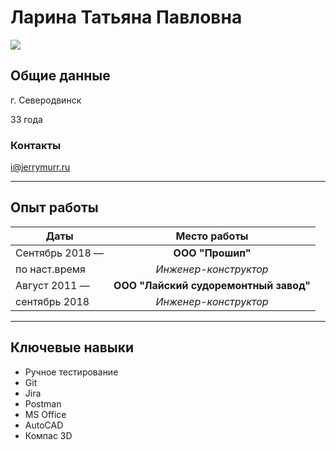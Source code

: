 # Ларина Татьяна Павловна
![](https://sun9-85.userapi.com/impg/5fva5fPfVzgnQi8k31IJXhuMcISG6e2GwpJ-Kw/bwWtPiWS4PI.jpg?size=1000x1333&quality=96&sign=ef80a9c807ae8ed7154736c144a1ba13&type=album)

## Общие данные
г. Северодвинск

33 года

### Контакты
i@jerrymurr.ru

___

## Опыт работы

| Даты            | Место работы                            |
| --------------- |:---------------------------------------:|
| Сентябрь 2018 — | **ООО "Прошип"**                        |
| по наст.время   | *Инженер-конструктор*                   |
| Август 2011 —   | **ООО "Лайский судоремонтный завод"**   |
| сентябрь 2018   | *Инженер-конструктор*                   |

____
## Ключевые навыки
* Ручное тестирование
* Git
* Jira
* Postman
* MS Office
* AutoCAD
* Компас 3D




